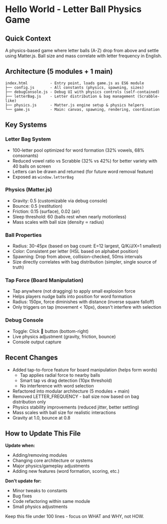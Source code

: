 # Hello World - Letter Ball Physics Game

## Quick Context
A physics-based game where letter balls (A-Z) drop from above and settle using Matter.js. Ball size and mass correlate with letter frequency in English.

## Architecture (5 modules + 1 main)

```
index.html          - Entry point, loads game.js as ES6 module
├── config.js       - All constants (physics, spawning, sizes)
├── debugConsole.js - Debug UI with physics controls (self-contained)
├── letterBag.js    - Letter distribution & bag management (Scrabble-like)
├── physics.js      - Matter.js engine setup & physics helpers
└── game.js         - Main: canvas, spawning, rendering, coordination
```

## Key Systems

### Letter Bag System
- 100-letter pool optimized for word formation (32% vowels, 68% consonants)
- Reduced vowel ratio vs Scrabble (32% vs 42%) for better variety with 40 balls on screen
- Letters can be drawn and returned (for future word removal feature)
- Exposed as `window.letterBag`

### Physics (Matter.js)
- Gravity: 0.5 (customizable via debug console)
- Bounce: 0.5 (restitution)
- Friction: 0.15 (surface), 0.02 (air)
- Sleep threshold: 60 (balls rest when nearly motionless)
- Mass scales with ball size (density ∝ radius)

### Ball Properties
- Radius: 30-45px (based on bag count: E=12 largest, Q/K/J/X=1 smallest)
- Color: Consistent per letter (HSL based on alphabet position)
- Spawning: Drop from above, collision-checked, 50ms intervals
- Size directly correlates with bag distribution (simpler, single source of truth)

### Tap Force (Board Manipulation)
- Tap anywhere (not dragging) to apply small explosion force
- Helps players nudge balls into position for word formation
- Radius: 150px, force diminishes with distance (inverse square falloff)
- Only triggers on tap (movement < 10px), doesn't interfere with selection

### Debug Console
- Toggle: Click 🐛 button (bottom-right)
- Live physics adjustment (gravity, friction, bounce)
- Console output capture

## Recent Changes
- Added tap-to-force feature for board manipulation (helps form words)
  - Tap applies radial force to nearby balls
  - Smart tap vs drag detection (10px threshold)
  - No interference with word selection
- Refactored into modular architecture (5 modules + main)
- Removed LETTER_FREQUENCY - ball size now based on bag distribution only
- Physics stability improvements (reduced jitter, better settling)
- Mass scales with ball size for realistic interactions
- Gravity at 1.0, bounce at 0.8

## How to Update This File
**Update when:**
- Adding/removing modules
- Changing core architecture or systems
- Major physics/gameplay adjustments
- Adding new features (word formation, scoring, etc.)

**Don't update for:**
- Minor tweaks to constants
- Bug fixes
- Code refactoring within same module
- Small physics adjustments

Keep this file under 100 lines - focus on WHAT and WHY, not HOW.
